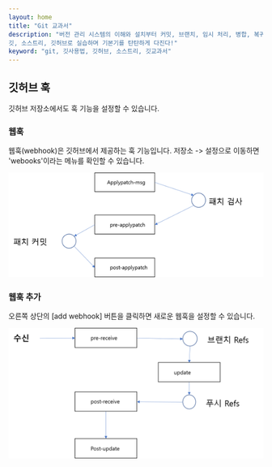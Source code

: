 ```yaml
---
layout: home
title: "Git 교과서"
description: "버전 관리 시스템의 이해와 설치부터 커밋, 브랜치, 임시 처리, 병합, 복귀, 서브모듈, 태그까지
깃, 소스트리, 깃허브로 실습하며 기본기를 탄탄하게 다진다!"
keyword: "git, 깃사용법, 깃허브, 소스트리, 깃교과서"
---
```

## 깃허브 훅
깃허브 저장소에서도 훅 기능을 설정할 수 있습니다.

### 웹훅
웹훅(webhook)은 깃허브에서 제공하는 훅 기능입니다. 저장소 -> 설정으로 이동하면 'webooks'이라는 메뉴를 확인할 수 있습니다.

![훅](./img/image004.png)   

### 웹훅 추가
오른쪽 상단의 [add webhook] 버튼을 클릭하면 새로운 웹훅을 설정할 수 있습니다.

![훅](./img/image005.png)   
